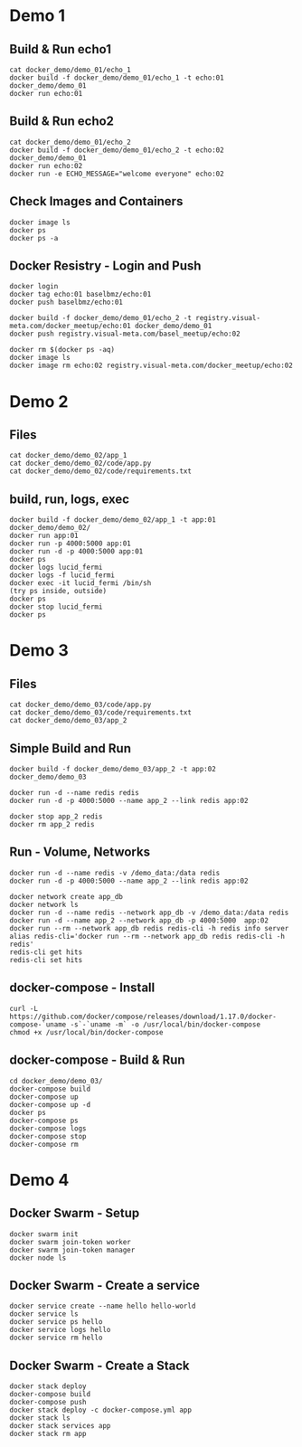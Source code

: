 # Demo 1

## Build & Run echo1
```
cat docker_demo/demo_01/echo_1
docker build -f docker_demo/demo_01/echo_1 -t echo:01 docker_demo/demo_01
docker run echo:01
```

## Build & Run echo2
```
cat docker_demo/demo_01/echo_2
docker build -f docker_demo/demo_01/echo_2 -t echo:02 docker_demo/demo_01
docker run echo:02
docker run -e ECHO_MESSAGE="welcome everyone" echo:02
```

## Check Images and Containers
```
docker image ls
docker ps
docker ps -a
```

## Docker Resistry - Login and Push
```
docker login
docker tag echo:01 baselbmz/echo:01
docker push baselbmz/echo:01
```
```
docker build -f docker_demo/demo_01/echo_2 -t registry.visual-meta.com/docker_meetup/echo:01 docker_demo/demo_01
docker push registry.visual-meta.com/basel_meetup/echo:02
```
```
docker rm $(docker ps -aq)
docker image ls
docker image rm echo:02 registry.visual-meta.com/docker_meetup/echo:02
```

# Demo 2

## Files
```
cat docker_demo/demo_02/app_1
cat docker_demo/demo_02/code/app.py
cat docker_demo/demo_02/code/requirements.txt
```

## build, run, logs, exec
```
docker build -f docker_demo/demo_02/app_1 -t app:01 docker_demo/demo_02/
docker run app:01
docker run -p 4000:5000 app:01
docker run -d -p 4000:5000 app:01
docker ps
docker logs lucid_fermi
docker logs -f lucid_fermi
docker exec -it lucid_fermi /bin/sh
(try ps inside, outside)
docker ps
docker stop lucid_fermi
docker ps
```

# Demo 3

## Files
```
cat docker_demo/demo_03/code/app.py
cat docker_demo/demo_03/code/requirements.txt
cat docker_demo/demo_03/app_2
```

## Simple Build and Run
```
docker build -f docker_demo/demo_03/app_2 -t app:02 docker_demo/demo_03

docker run -d --name redis redis
docker run -d -p 4000:5000 --name app_2 --link redis app:02

docker stop app_2 redis
docker rm app_2 redis
```

## Run - Volume, Networks
```
docker run -d --name redis -v /demo_data:/data redis
docker run -d -p 4000:5000 --name app_2 --link redis app:02

docker network create app_db
docker network ls
docker run -d --name redis --network app_db -v /demo_data:/data redis
docker run -d --name app_2 --network app_db -p 4000:5000  app:02
docker run --rm --network app_db redis redis-cli -h redis info server
alias redis-cli='docker run --rm --network app_db redis redis-cli -h redis'
redis-cli get hits
redis-cli set hits 
```


## docker-compose - Install
```
curl -L https://github.com/docker/compose/releases/download/1.17.0/docker-compose-`uname -s`-`uname -m` -o /usr/local/bin/docker-compose
chmod +x /usr/local/bin/docker-compose
```

## docker-compose - Build & Run
```
cd docker_demo/demo_03/
docker-compose build
docker-compose up
docker-compose up -d
docker ps
docker-compose ps
docker-compose logs
docker-compose stop
docker-compose rm
```

# Demo 4

## Docker Swarm - Setup
```
docker swarm init
docker swarm join-token worker
docker swarm join-token manager
docker node ls
```

## Docker Swarm - Create a service
```
docker service create --name hello hello-world
docker service ls
docker service ps hello
docker service logs hello
docker service rm hello
```


##  Docker Swarm - Create a Stack
```
docker stack deploy
docker-compose build
docker-compose push
docker stack deploy -c docker-compose.yml app
docker stack ls
docker stack services app
docker stack rm app
```
